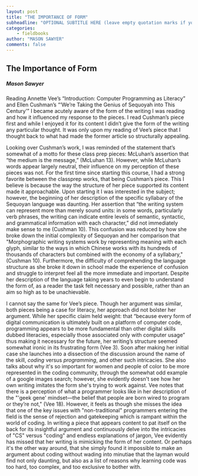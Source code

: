 ```yaml
---
layout: post
title: "THE IMPORTANCE OF FORM"
subheadline: "OPTIONAL SUBTITLE HERE (leave empty quotation marks if you don't subtitle)"
categories:
    - fieldbooks
author: "MASON SAWYER"
comments: false
---
```

## The Importance of Form
##### Mason Sawyer

Reading Annette Vee’s “Introduction: Computer Programming as Literacy” and Ellen Cushman’s “‘We’re Taking the Genius of Sequoyah into This Century’” I became acutely aware of the form of the writing I was reading and how it influenced my response to the pieces. I read Cushman’s piece first and while I enjoyed it for its content I didn’t give the form of the writing any particular thought. It was only upon my reading of Vee’s piece that I thought back to what had made the former article so structurally appealing. 

Looking over Cushman’s work, I was reminded of the statement that’s somewhat of a motto for these class prep pieces: McLuhan’s assertion that “the medium is the message,” (McLuhan 13). However, while McLuhan’s words appear largely neutral, their influence on my perception of these pieces was not. For the first time since starting this course, I had a strong favorite between the classprep works, that being Cushman’s piece. This I believe is because the way the structure of her piece supported its content made it approachable. Upon starting it I was interested in the subject; however, the beginning of her description of the specific syllabary of the Sequoyan language was daunting. Her assertion that “the writing system can represent more than merely sound units: in some words, particularly verb phrases, the writing can indicate entire levels of semantic, syntactic, and grammatical information with each character,” did not immediately make sense to me (Cushman 10). This confusion was reduced by how she broke down the initial complexity of Sequoyan and her comparison that "Morphographic writing systems work by representing meaning with each glyph, similar to the ways in which Chinese works with its hundreds of thousands of characters but combined with the economy of a syllabary," (Cushman 10). Furthermore, the difficulty of comprehending the language structure as she broke it down in school made the experience of confusion and struggle to interpret feel all the more immediate and important. Despite her description of the language taking years to even begin to understand the form of, as a reader the task felt necessary and possible, rather than an aim so high as to be unachievable. 

I cannot say the same for Vee’s piece. Though her argument was similar, both pieces being a case for literacy, her approach did not bolster her argument. While her specific claim held weight: that “because every form of digital communication is ultimately built on a platform of computer code, programming appears to be more fundamental than other digital skills dubbed literacies, especially those associated only with computer usage” thus making it necessary for the future, her writing’s structure seemed somewhat ironic in its frustrating form (Vee 3). Soon after making her initial case she launches into a dissection of the discussion around the name of the skill, _coding_ versus _programming_, and other such intricacies. She also talks about why it's so important for women and people of color to be more represented in the coding community, through the somewhat odd example of a google images search; however, she evidently doesn't see how her own writing imitates the form she's trying to work against. Vee notes that there is a perception of what a programmer looks like in her description of the "'geek gene' mindset—the belief that people are born wired to program or they’re not," (Vee 18). However, it feels as though she misses the idea that one of the key issues with "non-traditional" programmers entering the field is the sense of rejection and gatekeeping which is rampant within the world of coding. In writing a piece that appears content to pat itself on the back for its insightful argument and continuously delve into the intricacies of "CS" versus "coding" and endless explanations of jargon, Vee evidently has missed that her writing is mimicking the form of her content. Or perhaps it's the other way around, that she simply found it impossible to make an argument about coding without wading into minutiae that the layman would find not only daunting, but also as a list of reasons why learning code was too hard, too complex, and too exclusive to bother with.   
